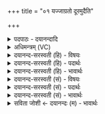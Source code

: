 +++
title = "०१ यज्जाग्रतो दूरमुदैति"

+++
<details><summary>पदपाठः - दयानन्दादि</summary>

यत्। जाग्र॑तः। दू॒रम्। उ॒दैतीत्यु॒त्ऽऐति॑। दैव॑म्। तत्। ऊँ॒ इत्यूँ। सु॒प्तस्य॑। तथा॑। ए॒व। एति॑। दू॒र॒ङ्गममिति॑ दू॒रम्ऽग॒मम्। ज्योति॑षाम्। ज्योतिः॑। एक॑म्। तत्। मे॒। मनः॑। शि॒वस॑ङ्कल्प॒मिति॑ शि॒वऽस॑ङ्कल्पम्। अ॒स्तु॒। १।
</details>

<details><summary>अधिमन्त्रम् (VC)</summary>

- मनो देवता
- शिवसङ्कल्प ऋषिः
- विराट्त्रिष्टुप्
- धैवतः
</details>

<details><summary>दयानन्द-सरस्वती (हि) - विषयः</summary>

अब मन को वश करने का विषय कहते हैं ॥
</details>

<details><summary>दयानन्द-सरस्वती (हि) - पदार्थः</summary>

पदार्थान्वयभाषाः -  हे जगदीश्वर वा राजन् ! आपकी कृपा से (यत्) जो (दैवम्) आत्मा में रहने वा जीवात्मा का साधन (दूरङ्गमम्) दूर जाने, मनुष्य को दूर तक ले जाने वा अनेक पदार्थों का ग्रहण करनेवाला (ज्योतिषाम्) शब्द आदि विषयों के प्रकाशन श्रोत्र आदि इन्द्रियों को (ज्योतिः) प्रवृत्त करनेहारा (एकम्) एक (जाग्रतः) जागृत अवस्था में (दूरम्) दूर-दूर (उत्, ऐति) भागता है (उ) और (तत्) जो (सुप्तस्य) सोते हुए का (तथा, एव) उसी प्रकार (एति) भीतर अन्तःकरण में जाता है (तत्) वह (मे) मेरा (मनः) सङ्कल्प-विकल्पात्मक मन (शिवसङ्कल्पम्) कल्याणकारी धर्म विषयक इच्छावाला (अस्तु) हो ॥१ ॥
</details>

<details><summary>दयानन्द-सरस्वती (हि) - भावार्थः</summary>

भावार्थभाषाः -  जो मनुष्य परमेश्वर की आज्ञा का सेवन और विद्वानों का सङ्ग करके अनेकविध सामर्थ्ययुक्त मन को शुद्ध करते हैं, जो जागृतावस्था में विस्मृत व्यवहारवाला, वही मन सुषुप्ति अवस्था में शान्त होता है। जो वेगवाले पदार्थों में अतिवेगवान् ज्ञान के साधन होने से इन्द्रियों के प्रवर्त्तक मन को वश में करते हैं, वे अशुभ व्यवहार को छोड़ शुभ व्यवहार में मन को प्रवृत्त कर सकते हैं ॥१ ॥
</details>

<details><summary>दयानन्द-सरस्वती (सं) - विषयः</summary>

अथ मनसो वशीकरणविषयमाह ॥
</details>

<details><summary>दयानन्द-सरस्वती (सं) - पदार्थः</summary>

पदार्थान्वयभाषाः -  हे जगदीश्वर विद्वन् वा ! भवदनुग्रहेण यद्दैवं दूरङ्गमं ज्योतिषां ज्योतिरेकं जाग्रतो दूरमुदैति। तदु सुप्तस्य तथैवान्तरेति तन्मे मनः शिवसङ्कल्पमस्तु ॥१ ॥
</details>

<details><summary>दयानन्द-सरस्वती (सं) - भावार्थः</summary>

भावार्थभाषाः -  ये मनुष्याः परमेश्वराज्ञासेवनं विद्वत्सङ्गं कृत्वा अनेकविधसामर्थ्ययुक्तं मनः शुद्धं सम्पादयन्ति, यज्जागृतावस्थायां विस्तृतव्यवहारं तत्सुषुप्तौ शान्तं भवति यद्वेगवतां वेगवत्तरं साधकत्वादिन्द्रियाणामपि प्रवर्त्तकं निगृह्णन्ति, तेऽशुभव्यवहारं विहाय शुभाचरेण प्रेरयितुं शक्नुवन्ति ॥१ ॥
</details>

<details><summary>सविता जोशी ← दयानन्दः (म) - भावार्थः</summary>

भावार्थभाषाः -  जी माणसे परमेश्वराच्या आज्ञेचे पालन करतात व विद्वानांची संगत धरतात, समर्थ्यवान मनाला पवित्र करतात. तेव्हा जागृत अवस्थेत व्यवहार करणारे मन सुषुप्तावस्थेत शांत होते. जे लोक ज्ञानेंद्रियांना प्रवृत्त करणाऱ्या अत्यंत वेगवान मनावर नियंत्रण ठेवतात, ते लोक अशुभ व्यवहाराचा त्याग करून मनाला शुभ व्यवहारात प्रवृत्त करू शकतात.
</details>